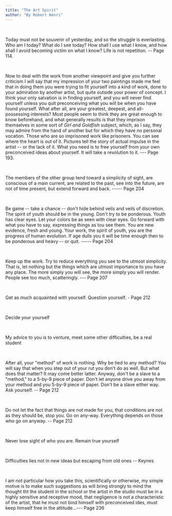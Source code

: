 ```yaml
---
title: "The Art Spirit"
author: "By Robert Henri"
---
```


<br />

Today must not be souvenir of yesterday, and so the struggle is everlasting. Who am I today? What do I see today? How shall I use what I know, and how shall I avoid becoming victim on what I know? Life is not repetition. -- Page 114.

<br />

Now to deal with the work from another viewpoint and give you further criticism I will say that my impression of your two paintings made me feel that in doing them you were trying to fit yourself into a kind of work, done to your admiration by another artist, but quite outside your power of concept. I think your only salvation is in finding yourself, and you will never find yourself unless you quit preconceiving what you will be when you have found yourself. What after all, are your greatest, deepest, and all-possessing interests? Most people seem to think they are great enough to know beforehand, and what generally results is that they imprison themselves in some sort of *Girl and Goldfish* subject, which, as I say, they may admire from the hand of another but for which they have no personal vocation. Those who are so imprisoned work like prisoners. You can see where the heart is out of it. Pictures tell the story of actual impulse in the artist -- or the lack of it.
What you need is to free yourself from your own preconceived ideas about yourself. It will take a revolution to it. --- Page 193.

<br/>

The members of the other group tend toward a simplicity of sight, are conscious of a main current, are related to the past, see into the future, are not of time present, but extend forward and back. ----- Page 204

<br/>

Be game -- take a chance -- don't hide behind veils and veils of discretion. The spirit of youth should be in the young. Don't try to be ponderous. Youth has clear eyes. Let your colors be as seen with clear eyes. Go forward with what you have to say, expressing things as tou see them. You are new evidence, fresh and young. Your work, the spirit of youth, you are the progress of human evolution. If age dulls you it will be time enough then to be ponderous and heavy -- or quit. ----- Page 204

<br/>

Keep up the work. Try to reduce everything you see to the utmost simplicity. That is, let nothing but the things which are utmost importance to you have any place. The more simply you will see, the more simply you will render. People see too much, scatteringly. --- Page 207


<br/>

Get as much acquainted with yourself. Question yourself. - Page 212

<br/>

Decide your yourself

<br/>

My advice to you is to venture, meet some other difficulties, be a real student

<br/>

After all, your "method" of work is nothing. Why be tied to any method? You will say that when you step out of your rut you don't do as well. But what does that matter? It may come better latter. Anyway, don't be a slave to a "method," to a 5-by-9 piece of paper. Don't let anyone drive you away from your method and you 5-by-9 piece of paper. Don't be a slave either way. Ask yourself. -- Page 212

<br/>

Do not let the fact that things are not made for you, that conditions are not as they should be, stop you. Go on any-way. Everything depends on those who go on anyway. -- Page 212

<br/>

Never lose sight of who you are. Remain true yourself

<br/>

Difficulties lies not in new ideas but escaping from old ones -- Keynes

<br/>

I am not particular how you take this, scientifically or otherwise, my simple motive is to make such suggestions as will bring strongly to mind the thought tht the student in the school or the artist in the studio must be in a highly sensitive and receptive mood, that negligence is not a characteristic of the artist, that he must not bind himself with preconceived ides, must keep himself free in the attitude...--- Page 236

<br/>
<br/>
